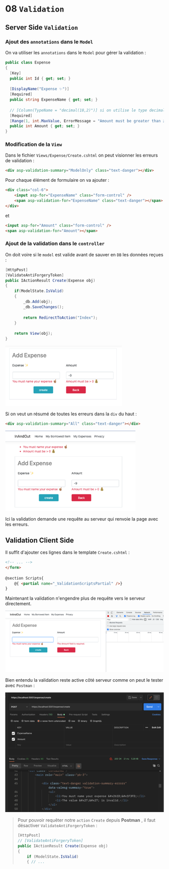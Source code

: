# 08 `Validation`

## Server Side `Validation`

### Ajout des `annotations` dans le `Model`

On va utiliser les `annotations` dans le `Model` pour gérer la validation :

```cs
public class Expense
{
  [Key]
  public int Id { get; set; }
  
  [DisplayName("Expense ✨")]
  [Required]
  public string ExpenseName { get; set; }
  
  // [Column(TypeName = "decimal(18,2)")] si on utilise le type decimal pour la monnaie
  [Required]
  [Range(1, int.MaxValue, ErrorMessage = "Amount must be greater than zero")]
  public int Amount { get; set; }
}
```



### Modification de la `View`

Dans le fichier `Views/Expense/Create.cshtml` on peut visionner les erreurs de validation :

```html
<div asp-validation-summary="ModelOnly" class="text-danger"></div>
```

Pour chaque élément de formulaire on va ajouter :

```html
<div class="col-6">
    <input asp-for="ExpenseName" class="form-control" />
    <span asp-validation-for="ExpenseName" class="text-danger"></span>
</div>
```

et 

```html
<input asp-for="Amount" class="form-control" />
<span asp-validation-for="Amount"></span>
```



### Ajout de la validation dans le `controller`

On doit voire si le `model` est valide avant de sauver en `DB` les données reçues :

```cs
[HttpPost]
[ValidateAntiForgeryToken]
public IActionResult Create(Expense obj)
{
    if(ModelState.IsValid)
    {
        _db.Add(obj);
    	_db.SaveChanges();
        
        return RedirectToAction("Index");
    }
    
    return View(obj);
}
```

<img src="./assets/client-side-display-validation.png" alt="client-side-display-validation" style="zoom: 67%;" />

Si on veut un résumé de toutes les erreurs dans la `div` du haut :

```html
<div asp-validation-summary="All" class="text-danger"></div>
```



<img src="./assets/all-validation-display.png" alt="all-validation-display" style="zoom:67%;" />

Ici la validation demande une requête au serveur qui renvoie la page avec les erreurs.



## Validation Client Side

Il suffit d'ajouter ces lignes dans le template `Create.cshtml` :

```html
<!-- ... --> 
</form>

@section Scripts{
    @{ <partial name="_ValidationScriptsPartial" />}
}
```

Maintenant la validation n'engendre plus de requête vers le serveur directement.

<img src="./assets/no-query-to-validate-in-server-side.png" alt="no-query-to-validate-in-server-side" style="zoom:67%;" />

Bien entendu la validation reste active côté serveur comme on peut le tester avec `Postman` :

<img src="./assets/postman-server-side-test-validation.png" alt="postman-server-side-test-validation" style="zoom:67%;" />

> Pour pouvoir requêter notre `action` `Create` depuis **Postman** , il faut désactiver `ValidateAntiForgeryToken` :
>
> ```cs
> [HttpPost]
> // [ValidateAntiForgeryToken]
> public IActionResult Create(Expense obj)
> {
>     if (ModelState.IsValid)
>     { // ...
> ```

